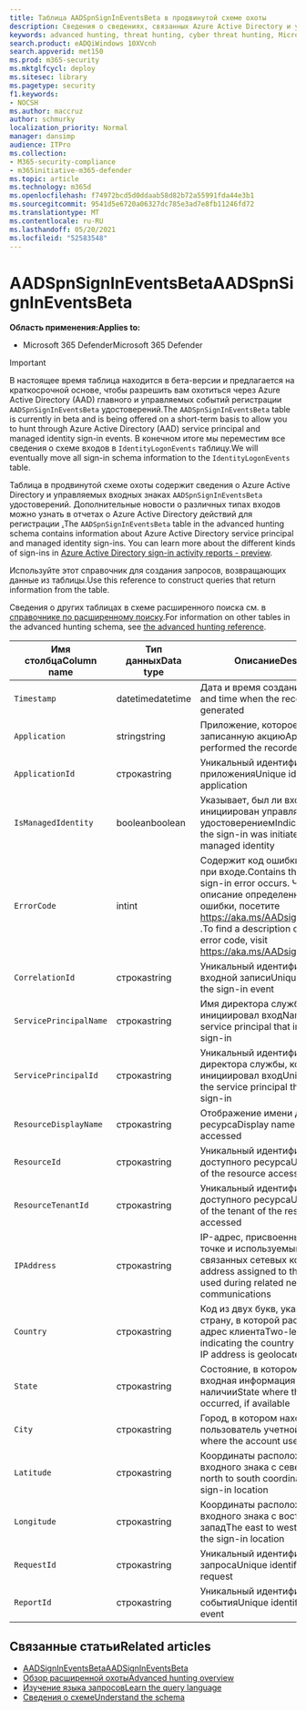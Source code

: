 ```yaml
---
title: Таблица AADSpnSignInEventsBeta в продвинутой схеме охоты
description: Сведения о сведениях, связанных Azure Active Directory и управляемой таблице событий для регистрации удостоверений в таблице расширенных схем охоты
keywords: advanced hunting, threat hunting, cyber threat hunting, Microsoft 365 Defender, microsoft 365, m365, search, query, telemetry, schema reference, kusto, table, column, data type, description, AlertInfo, alert, entities, evidence, file, IP address, device, machine, user, account, identity, AAD
search.product: eADQiWindows 10XVcnh
search.appverid: met150
ms.prod: m365-security
ms.mktglfcycl: deploy
ms.sitesec: library
ms.pagetype: security
f1.keywords:
- NOCSH
ms.author: maccruz
author: schmurky
localization_priority: Normal
manager: dansimp
audience: ITPro
ms.collection:
- M365-security-compliance
- m365initiative-m365-defender
ms.topic: article
ms.technology: m365d
ms.openlocfilehash: f74972bcd5d0ddaab58d82b72a55991fda44e3b1
ms.sourcegitcommit: 9541d5e6720a06327dc785e3ad7e8fb11246fd72
ms.translationtype: MT
ms.contentlocale: ru-RU
ms.lasthandoff: 05/20/2021
ms.locfileid: "52583548"
---
```

# <a name="aadspnsignineventsbeta"></a><span data-ttu-id="48f6c-104">AADSpnSignInEventsBeta</span><span class="sxs-lookup"><span data-stu-id="48f6c-104">AADSpnSignInEventsBeta</span></span>

<span data-ttu-id="48f6c-105">**Область применения:**</span><span class="sxs-lookup"><span data-stu-id="48f6c-105">**Applies to:**</span></span>

- <span data-ttu-id="48f6c-106">Microsoft 365 Defender</span><span class="sxs-lookup"><span data-stu-id="48f6c-106">Microsoft 365 Defender</span></span>

>[!IMPORTANT]
> <span data-ttu-id="48f6c-107">В настоящее время таблица находится в бета-версии и предлагается на краткосрочной основе, чтобы разрешить вам охотиться через Azure Active Directory (AAD) главного и управляемых событий регистрации `AADSpnSignInEventsBeta` удостоверений.</span><span class="sxs-lookup"><span data-stu-id="48f6c-107">The `AADSpnSignInEventsBeta` table is currently in beta and is being offered on a short-term basis to allow you to hunt through Azure Active Directory (AAD) service principal and managed identity sign-in events.</span></span> <span data-ttu-id="48f6c-108">В конечном итоге мы переместим все сведения о схеме входов в `IdentityLogonEvents` таблицу.</span><span class="sxs-lookup"><span data-stu-id="48f6c-108">We will eventually move all sign-in schema information to the `IdentityLogonEvents` table.</span></span>



<span data-ttu-id="48f6c-109">Таблица в продвинутой схеме охоты содержит сведения о Azure Active Directory и управляемых входных знаках `AADSpnSignInEventsBeta` удостоверений. Дополнительные новости о различных типах входов можно узнать в отчетах о Azure Active Directory действий для регистрации [.](/azure/active-directory/reports-monitoring/concept-all-sign-ins)</span><span class="sxs-lookup"><span data-stu-id="48f6c-109">The `AADSpnSignInEventsBeta` table in the advanced hunting schema contains information about Azure Active Directory service principal and managed identity sign-ins. You can learn more about the different kinds of sign-ins in [Azure Active Directory sign-in activity reports - preview](/azure/active-directory/reports-monitoring/concept-all-sign-ins).</span></span>

<span data-ttu-id="48f6c-110">Используйте этот справочник для создания запросов, возвращающих данные из таблицы.</span><span class="sxs-lookup"><span data-stu-id="48f6c-110">Use this reference to construct queries that return information from the table.</span></span>

<span data-ttu-id="48f6c-111">Сведения о других таблицах в схеме расширенного поиска см. в [справочнике по расширенному поиску](/windows/security/threat-protection/microsoft-defender-atp/advanced-hunting-reference).</span><span class="sxs-lookup"><span data-stu-id="48f6c-111">For information on other tables in the advanced hunting schema, see [the advanced hunting reference](/windows/security/threat-protection/microsoft-defender-atp/advanced-hunting-reference).</span></span>





| <span data-ttu-id="48f6c-112">Имя столбца</span><span class="sxs-lookup"><span data-stu-id="48f6c-112">Column name</span></span>     | <span data-ttu-id="48f6c-113">Тип данных</span><span class="sxs-lookup"><span data-stu-id="48f6c-113">Data type</span></span> | <span data-ttu-id="48f6c-114">Описание</span><span class="sxs-lookup"><span data-stu-id="48f6c-114">Description</span></span>   |
| ----- | ----- | ---- |
| `Timestamp` | <span data-ttu-id="48f6c-115">datetime</span><span class="sxs-lookup"><span data-stu-id="48f6c-115">datetime</span></span>      | <span data-ttu-id="48f6c-116">Дата и время создания записи</span><span class="sxs-lookup"><span data-stu-id="48f6c-116">Date and time when the record was generated</span></span>                                                                                                     |
| `Application`          | <span data-ttu-id="48f6c-117">string</span><span class="sxs-lookup"><span data-stu-id="48f6c-117">string</span></span>        | <span data-ttu-id="48f6c-118">Приложение, которое выполнило записанную акцию</span><span class="sxs-lookup"><span data-stu-id="48f6c-118">Application that performed the recorded action</span></span>                                                                                                   |
| `ApplicationId`        | <span data-ttu-id="48f6c-119">строка</span><span class="sxs-lookup"><span data-stu-id="48f6c-119">string</span></span>        | <span data-ttu-id="48f6c-120">Уникальный идентификатор для приложения</span><span class="sxs-lookup"><span data-stu-id="48f6c-120">Unique identifier for the application</span></span>                                                                                                           |
| `IsManagedIdentity`    | <span data-ttu-id="48f6c-121">boolean</span><span class="sxs-lookup"><span data-stu-id="48f6c-121">boolean</span></span>       | <span data-ttu-id="48f6c-122">Указывает, был ли вход инициирован управляемым удостоверением</span><span class="sxs-lookup"><span data-stu-id="48f6c-122">Indicates whether the sign-in was initiated by a managed identity</span></span>                                                                               |
| `ErrorCode`            | <span data-ttu-id="48f6c-123">int</span><span class="sxs-lookup"><span data-stu-id="48f6c-123">int</span></span>        | <span data-ttu-id="48f6c-124">Содержит код ошибки при ошибке при входе.</span><span class="sxs-lookup"><span data-stu-id="48f6c-124">Contains the error code if a sign-in error occurs.</span></span> <span data-ttu-id="48f6c-125">Чтобы найти описание определенного кода ошибки, посетите <https://aka.ms/AADsigninsErrorCodes> .</span><span class="sxs-lookup"><span data-stu-id="48f6c-125">To find a description of a specific error code, visit <https://aka.ms/AADsigninsErrorCodes>.</span></span> |
| `CorrelationId`        | <span data-ttu-id="48f6c-126">строка</span><span class="sxs-lookup"><span data-stu-id="48f6c-126">string</span></span>        | <span data-ttu-id="48f6c-127">Уникальный идентификатор события входной записи</span><span class="sxs-lookup"><span data-stu-id="48f6c-127">Unique identifier of the sign-in event</span></span>                                                                                                          |
| `ServicePrincipalName` | <span data-ttu-id="48f6c-128">строка</span><span class="sxs-lookup"><span data-stu-id="48f6c-128">string</span></span>        | <span data-ttu-id="48f6c-129">Имя директора службы, который инициировал вход</span><span class="sxs-lookup"><span data-stu-id="48f6c-129">Name of the service principal that initiated the sign-in</span></span>                                                                                        |
| `ServicePrincipalId`   | <span data-ttu-id="48f6c-130">строка</span><span class="sxs-lookup"><span data-stu-id="48f6c-130">string</span></span>        | <span data-ttu-id="48f6c-131">Уникальный идентификатор директора службы, который инициировал вход</span><span class="sxs-lookup"><span data-stu-id="48f6c-131">Unique identifier of the service principal that initiated the sign-in</span></span>                                                                           |
| `ResourceDisplayName`  | <span data-ttu-id="48f6c-132">строка</span><span class="sxs-lookup"><span data-stu-id="48f6c-132">string</span></span>        | <span data-ttu-id="48f6c-133">Отображение имени доступного ресурса</span><span class="sxs-lookup"><span data-stu-id="48f6c-133">Display name of the resource accessed</span></span>                                                                                                           |
| `ResourceId`           | <span data-ttu-id="48f6c-134">строка</span><span class="sxs-lookup"><span data-stu-id="48f6c-134">string</span></span>        | <span data-ttu-id="48f6c-135">Уникальный идентификатор доступного ресурса</span><span class="sxs-lookup"><span data-stu-id="48f6c-135">Unique identifier of the resource accessed</span></span>                                                                                                      |
| `ResourceTenantId`     | <span data-ttu-id="48f6c-136">строка</span><span class="sxs-lookup"><span data-stu-id="48f6c-136">string</span></span>        | <span data-ttu-id="48f6c-137">Уникальный идентификатор клиента доступного ресурса</span><span class="sxs-lookup"><span data-stu-id="48f6c-137">Unique identifier of the tenant of the resource accessed</span></span>                                                                                        |
| `IPAddress`            | <span data-ttu-id="48f6c-138">строка</span><span class="sxs-lookup"><span data-stu-id="48f6c-138">string</span></span>        | <span data-ttu-id="48f6c-139">IP-адрес, присвоенный конечной точке и используемый во время связанных сетевых коммуникаций</span><span class="sxs-lookup"><span data-stu-id="48f6c-139">IP address assigned to the endpoint and used during related network communications</span></span>                                                              |
| `Country`          | <span data-ttu-id="48f6c-140">строка</span><span class="sxs-lookup"><span data-stu-id="48f6c-140">string</span></span>        | <span data-ttu-id="48f6c-141">Код из двух букв, указывающий страну, в которой расположен IP-адрес клиента</span><span class="sxs-lookup"><span data-stu-id="48f6c-141">Two-letter code indicating the country where the client IP address is geolocated</span></span>                                                                |
| `State`                | <span data-ttu-id="48f6c-142">строка</span><span class="sxs-lookup"><span data-stu-id="48f6c-142">string</span></span>        | <span data-ttu-id="48f6c-143">Состояние, в котором произошла входная информация при наличии</span><span class="sxs-lookup"><span data-stu-id="48f6c-143">State where the sign-in occurred, if available</span></span>                                                                                                  |
| `City`                 | <span data-ttu-id="48f6c-144">строка</span><span class="sxs-lookup"><span data-stu-id="48f6c-144">string</span></span>        | <span data-ttu-id="48f6c-145">Город, в котором находится пользователь учетной записи</span><span class="sxs-lookup"><span data-stu-id="48f6c-145">City where the account user is located</span></span>                                                                                                          |
| `Latitude`             | <span data-ttu-id="48f6c-146">строка</span><span class="sxs-lookup"><span data-stu-id="48f6c-146">string</span></span>        | <span data-ttu-id="48f6c-147">Координаты расположения входного знака с севера на юг</span><span class="sxs-lookup"><span data-stu-id="48f6c-147">The north to south coordinates of the sign-in location</span></span>                                                                                          |
| `Longitude`            | <span data-ttu-id="48f6c-148">строка</span><span class="sxs-lookup"><span data-stu-id="48f6c-148">string</span></span>        | <span data-ttu-id="48f6c-149">Координаты расположения входного знака с востока на запад</span><span class="sxs-lookup"><span data-stu-id="48f6c-149">The east to west coordinates of the sign-in location</span></span>                                                                                            |
| `RequestId`            | <span data-ttu-id="48f6c-150">строка</span><span class="sxs-lookup"><span data-stu-id="48f6c-150">string</span></span>        | <span data-ttu-id="48f6c-151">Уникальный идентификатор запроса</span><span class="sxs-lookup"><span data-stu-id="48f6c-151">Unique identifier of the request</span></span>                                                                                                                |
|`ReportId` | <span data-ttu-id="48f6c-152">строка</span><span class="sxs-lookup"><span data-stu-id="48f6c-152">string</span></span> | <span data-ttu-id="48f6c-153">Уникальный идентификатор события</span><span class="sxs-lookup"><span data-stu-id="48f6c-153">Unique identifier for the event</span></span> | 

 

## <a name="related-articles"></a><span data-ttu-id="48f6c-154">Связанные статьи</span><span class="sxs-lookup"><span data-stu-id="48f6c-154">Related articles</span></span>

-   [<span data-ttu-id="48f6c-155">AADSignInEventsBeta</span><span class="sxs-lookup"><span data-stu-id="48f6c-155">AADSignInEventsBeta</span></span>](./advanced-hunting-aadsignineventsbeta-table.md)
-   [<span data-ttu-id="48f6c-156">Обзор расширенной охоты</span><span class="sxs-lookup"><span data-stu-id="48f6c-156">Advanced hunting overview</span></span>](/windows/security/threat-protection/microsoft-defender-atp/advanced-hunting-overview)
-   [<span data-ttu-id="48f6c-157">Изучение языка запросов</span><span class="sxs-lookup"><span data-stu-id="48f6c-157">Learn the query language</span></span>](/windows/security/threat-protection/microsoft-defender-atp/advanced-hunting-query-language)
-   [<span data-ttu-id="48f6c-158">Сведения о схеме</span><span class="sxs-lookup"><span data-stu-id="48f6c-158">Understand the schema</span></span>](/windows/security/threat-protection/microsoft-defender-atp/advanced-hunting-schema-reference)